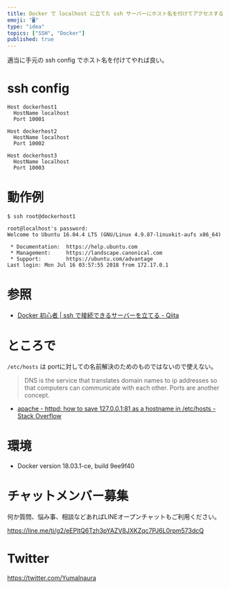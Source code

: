 ```yaml
---
title: Docker で localhost に立てた ssh サーバーにホスト名を付けてアクセスする
emoji: "🖥"
type: "idea"
topics: ["SSH", "Docker"]
published: true
---
```


適当に手元の ssh config でホスト名を付けてやれば良い。

# ssh config

```conf:~/.ssh/config
Host dockerhost1
  HostName localhost
  Port 10001

Host dockerhost2
  HostName localhost
  Port 10002

Host dockerhost3
  HostName localhost
  Port 10003
```

# 動作例

```
$ ssh root@dockerhost1

root@localhost's password:
Welcome to Ubuntu 16.04.4 LTS (GNU/Linux 4.9.87-linuxkit-aufs x86_64)

 * Documentation:  https://help.ubuntu.com
 * Management:     https://landscape.canonical.com
 * Support:        https://ubuntu.com/advantage
Last login: Mon Jul 16 03:57:55 2018 from 172.17.0.1
```

# 参照

- [Docker 初心者 | ssh で接続できるサーバーを立てる - Qiita](https://qiita.com/YumaInaura/items/adb20c8083fce2da86e1)

# ところで

`/etc/hosts` は portに対しての名前解決のためのものではないので使えない。

>DNS is the service that translates domain names to ip addresses so that computers can communicate with each other.
>Ports are another concept. 

- [apache - httpd: how to save 127.0.0.1:81 as a hostname in /etc/hosts - Stack Overflow](https://stackoverflow.com/questions/34980462/httpd-how-to-save-127-0-0-181-as-a-hostname-in-etc-hosts)

# 環境

- Docker version 18.03.1-ce, build 9ee9f40








<!-- Update From Qiita API -->

# チャットメンバー募集


何か質問、悩み事、相談などあればLINEオープンチャットもご利用ください。

https://line.me/ti/g2/eEPltQ6Tzh3pYAZV8JXKZqc7PJ6L0rpm573dcQ





# Twitter


https://twitter.com/YumaInaura


<!-- Update From Qiita API -->


